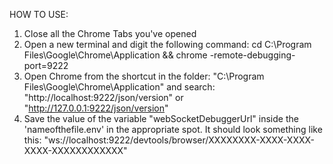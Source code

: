 HOW TO USE:

1) Close all the Chrome Tabs you've opened
2) Open a new terminal and digit the following command: cd C:\Program Files\Google\Chrome\Application && chrome -remote-debugging-port=9222
3) Open Chrome from the shortcut in the folder: "C:\Program Files\Google\Chrome\Application" and search: "http://localhost:9222/json/version" or "http://127.0.0.1:9222/json/version"
4) Save the value of the variable "webSocketDebuggerUrl" inside the 'nameofthefile.env' in the appropriate spot. It should look something like this: "ws://localhost:9222/devtools/browser/XXXXXXXX-XXXX-XXXX-XXXX-XXXXXXXXXXXX" 

